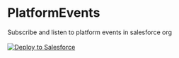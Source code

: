 # PlatformEvents
Subscribe and listen to platform events in salesforce org<br><br>
<a href="https://login.salesforce.com/packaging/installPackage.apexp?p0=04t0K000000jBGV">
  <img alt="Deploy to Salesforce"
       src="https://raw.githubusercontent.com/afawcett/githubsfdeploy/master/src/main/webapp/resources/img/deploy.png">
</a>
